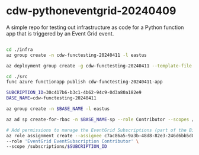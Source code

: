 # cdw-pythoneventgrid-20240409
A simple repo for testing out infrastructure as code for a Python function app that is triggered by an Event Grid event.

```bash

cd ./infra
az group create -n cdw-functesting-20240411 -l eastus

az deployment group create -g cdw-functesting-20240411 --template-file main.bicep

cd ./src
func azure functionapp publish cdw-functesting-20240411-app


```


```bash
SUBCRIPTION_ID=30c417b6-b3c1-4b62-94c9-0d3a80a182e9
BASE_NAME=cdw-functesting-20240411

az group create -n $BASE_NAME -l eastus

az ad sp create-for-rbac -n $BASE_NAME-sp --role Contributor --scopes /subscriptions/$SUBCRIPTION_ID/resourceGroups/$BASE_NAME --json-auth

# Add permissions to manage the EventGrid Subscriptions (part of the Bicep file)
az role assignment create --assignee c7ac86a5-9a3b-48d8-82e3-246d6bb5d88a \
--role 'EventGrid EventSubscription Contributor' \
--scope /subscriptions/$SUBCRIPTION_ID

```